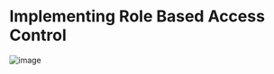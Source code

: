 # Implementing Role Based Access Control
![image](https://github.com/user-attachments/assets/1d68ef51-79c3-4151-a181-8ff8da9ebf67)
